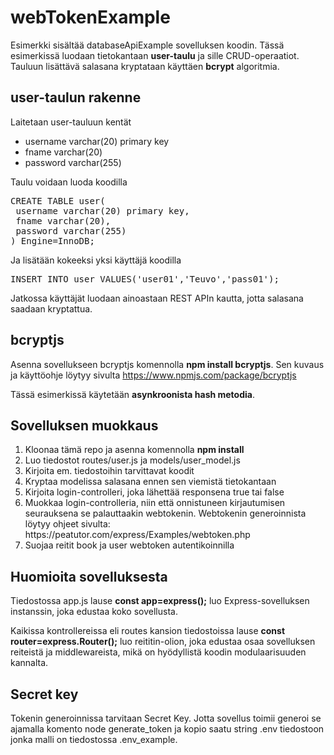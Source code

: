 # webTokenExample

Esimerkki sisältää databaseApiExample sovelluksen koodin. Tässä esimerkissä luodaan tietokantaan <b>user-taulu</b> ja sille CRUD-operaatiot. Tauluun lisättävä salasana kryptataan käyttäen <b>bcrypt</b> algoritmia.

## user-taulun rakenne

Laitetaan user-tauluun kentät
<ul>
<li>username varchar(20) primary key</li>
<li>fname varchar(20)</li>
<li>password varchar(255)</li>
</ul>

Taulu voidaan luoda koodilla
<pre>
CREATE TABLE user(
 username varchar(20) primary key,
 fname varchar(20),
 password varchar(255)
) Engine=InnoDB;
</pre>
Ja lisätään kokeeksi yksi käyttäjä koodilla 
<pre>
INSERT INTO user VALUES('user01','Teuvo','pass01');
</pre>
Jatkossa käyttäjät luodaan ainoastaan REST APIn kautta, jotta salasana saadaan kryptattua.

## bcryptjs

Asenna sovellukseen bcryptjs komennolla <b>npm install bcryptjs</b>.
Sen kuvaus ja käyttöohje löytyy sivulta https://www.npmjs.com/package/bcryptjs

Tässä esimerkissä käytetään <b>asynkroonista hash metodia</b>. 

## Sovelluksen muokkaus
<ol>
<li>Kloonaa tämä repo ja asenna komennolla <b>npm install</b></li>
<li>Luo tiedostot routes/user.js ja models/user_model.js</li>
<li>Kirjoita em. tiedostoihin tarvittavat koodit</li>
<li>Kryptaa modelissa salasana ennen sen viemistä tietokantaan</li>
<li>Kirjoita login-controlleri, joka lähettää responsena true tai false</li>
<li>Muokkaa login-controlleria, niin että onnistuneen kirjautumisen seurauksena se palauttaakin webtokenin.
Webtokenin generoinnista löytyy ohjeet sivulta: https://peatutor.com/express/Examples/webtoken.php</li>
<li>Suojaa reitit book ja user webtoken autentikoinnilla</li>
</ol>

## Huomioita sovelluksesta

Tiedostossa app.js lause <b>const app=express();</b> luo Express-sovelluksen instanssin, joka edustaa koko sovellusta.

Kaikissa kontrollereissa eli routes kansion tiedostoissa lause <b>const router=express.Router();</b> luo reititin-olion, joka edustaa osaa sovelluksen reiteistä ja middlewareista, mikä on hyödyllistä koodin modulaarisuuden kannalta.

## Secret key

Tokenin generoinnissa tarvitaan Secret Key. Jotta sovellus toimii generoi se ajamalla komento node generate_token ja kopio saatu string .env tiedostoon jonka malli on tiedostossa .env_example.